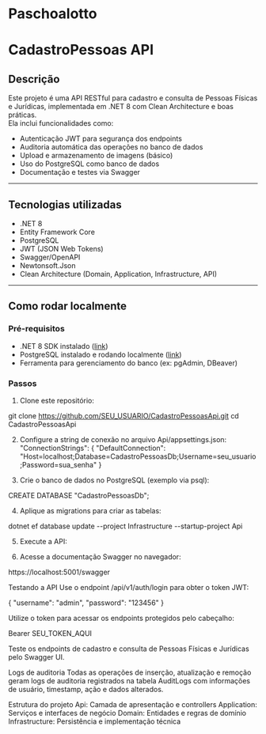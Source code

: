# Paschoalotto

# CadastroPessoas API

## Descrição

Este projeto é uma API RESTful para cadastro e consulta de Pessoas Físicas e Jurídicas, implementada em .NET 8 com Clean Architecture e boas práticas.  
Ela inclui funcionalidades como:

- Autenticação JWT para segurança dos endpoints
- Auditoria automática das operações no banco de dados
- Upload e armazenamento de imagens (básico)
- Uso do PostgreSQL como banco de dados
- Documentação e testes via Swagger

---

## Tecnologias utilizadas

- .NET 8
- Entity Framework Core
- PostgreSQL
- JWT (JSON Web Tokens)
- Swagger/OpenAPI
- Newtonsoft.Json
- Clean Architecture (Domain, Application, Infrastructure, API)

---

## Como rodar localmente

### Pré-requisitos

- .NET 8 SDK instalado ([link](https://dotnet.microsoft.com/en-us/download/dotnet/8.0))
- PostgreSQL instalado e rodando localmente ([link](https://www.postgresql.org/download/))
- Ferramenta para gerenciamento do banco (ex: pgAdmin, DBeaver)

### Passos

1. Clone este repositório:

git clone https://github.com/SEU_USUARIO/CadastroPessoasApi.git
cd CadastroPessoasApi

2. Configure a string de conexão no arquivo Api/appsettings.json:
"ConnectionStrings": {
  "DefaultConnection": "Host=localhost;Database=CadastroPessoasDb;Username=seu_usuario;Password=sua_senha"
}

3. Crie o banco de dados no PostgreSQL (exemplo via psql):

CREATE DATABASE "CadastroPessoasDb";

4. Aplique as migrations para criar as tabelas:

dotnet ef database update --project Infrastructure --startup-project Api

5. Execute a API:

6. Acesse a documentação Swagger no navegador:

https://localhost:5001/swagger

Testando a API
Use o endpoint /api/v1/auth/login para obter o token JWT:

{
  "username": "admin",
  "password": "123456"
}

Utilize o token para acessar os endpoints protegidos pelo cabeçalho:

Bearer SEU_TOKEN_AQUI

Teste os endpoints de cadastro e consulta de Pessoas Físicas e Jurídicas pelo Swagger UI.

Logs de auditoria
Todas as operações de inserção, atualização e remoção geram logs de auditoria registrados na tabela AuditLogs com informações de usuário, timestamp, ação e dados alterados.

Estrutura do projeto
Api: Camada de apresentação e controllers
Application: Serviços e interfaces de negócio
Domain: Entidades e regras de domínio
Infrastructure: Persistência e implementação técnica




